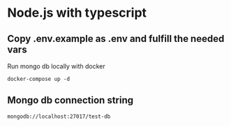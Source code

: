 # Node.js with typescript

## Copy .env.example as .env and fulfill the needed vars

Run mongo db locally with docker
```
docker-compose up -d
```

## Mongo db connection string
```
mongodb://localhost:27017/test-db
```